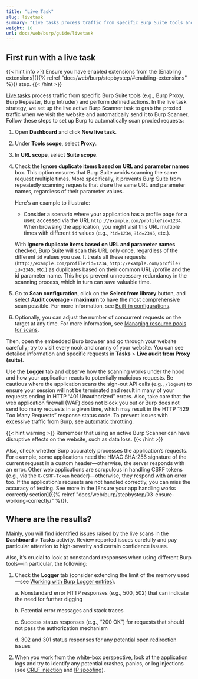 ```yaml
---
title: "Live Task"
slug: livetask
summary: "Live tasks process traffic from specific Burp Suite tools and perform defined actions."
weight: 10
url: docs/web/burp/guide/livetask
---
```

<!-- markdownlint-disable first-line-h1 -->
## First run with a live task
<!-- markdownlint-restore -->
{{< hint info >}}
Ensure you have enabled extensions from the [Enabling extensions]({{% relref "docs/web/burp/stepbystep/#enabling-extensions" %}}) step.
{{< /hint >}}

[Live tasks](https://portswigger.net/burp/documentation/desktop/tutorials/using-live-tasks) process traffic from specific
Burp Suite tools (e.g., Burp Proxy, Burp Repeater, Burp Intruder) and perform
defined actions. In the live task strategy, we set up the live active Burp Scanner task to grab the proxied traffic
when we visit the website and automatically send it to Burp Scanner. Follow these steps to set up Burp to automatically
scan proxied requests:

1. Open **Dashboard** and click **New live task**.
2. Under **Tools scope**, select **Proxy**.
3. In **URL scope**, select **Suite scope**.
4. Check the **Ignore duplicate items based on URL and parameter names** box. This option ensures that Burp Suite avoids scanning
the same request multiple times. More specifically, it prevents Burp Suite from repeatedly scanning requests that share the same
URL and parameter names, regardless of their parameter values.

    Here's an example to illustrate:

    * Consider a scenario where your application has a profile page for a user, accessed via the URL
    `http://example.com/profile?id=1234`. When browsing the application, you might visit this URL multiple times with different
    `id` values (e.g., `?id=1234`, `?id=2345`, etc.).

    With **Ignore duplicate items based on URL and parameter names** checked, Burp Suite will scan this URL only once,
    regardless of the different `id` values you use. It treats all these requests (`http://example.com/profile?id=1234`,
    `http://example.com/profile?id=2345`, etc.) as duplicates based on their common URL /profile and the id parameter name.
    This helps prevent unnecessary redundancy in the scanning process, which in turn can save valuable time.

5. Go to **Scan configuration**, click on the **Select from library** button, and select **Audit coverage - maximum** to
have the most comprehensive scan possible. For more information, see [Built-in configurations](https://portswigger.net/burp/documentation/scanner/scan-configurations/burp-scanner-built-in-configs).
6. Optionally, you can adjust the number of concurrent requests on the target at any time.
For more information, see [Managing resource pools for scans](https://portswigger.net/burp/documentation/desktop/automated-scanning/managing-resource-pools).

Then, open the embedded Burp browser and go through your website carefully; try to visit every nook and cranny of your website.
You can see detailed information and specific requests in **Tasks** > **Live audit from Proxy (suite)**.

Use the [**Logger**](https://portswigger.net/burp/documentation/desktop/tools/logger/getting-started) tab and observe how
the scanning works under the hood and how your application reacts to potentially malicious requests. Be cautious where the
application scans the sign-out API calls (e.g., `/logout`) to ensure your session will not be terminated and result in many of
your requests ending in HTTP “401 Unauthorized” errors. Also, take care that the web application firewall (WAF) does not block you
out or Burp does not send too many requests in a given time, which may result in the HTTP “429 Too Many Requests” response
status code. To prevent issues with excessive traffic from Burp, see [automatic throttling](https://portswigger.net/burp/documentation/desktop/settings/project/tasks#:~:text=requests%20are%20sent.-,Automatic%20throttling,-%2D%20Specify%20the%20response).

{{< hint warning >}}
Remember that using an active Burp Scanner can have disruptive effects on the website, such as data loss.
{{< /hint >}}

Also, check whether Burp accurately processes the application’s requests. For example, some applications need
the HMAC SHA-256 signature of the current request in a custom header—otherwise, the server responds with an error.
Other web applications are scrupulous in handling CSRF tokens (e.g., via the `X-CSRF-Token` header)—otherwise,
they respond with an error too. If the application’s requests are not handled correctly, you can miss the accuracy
of testing. See more in the
[Ensure your app handling works correctly section]({{% relref "docs/web/burp/stepbystep/03-ensure-working-correctly/" %}}).

## Where are the results?

Mainly, you will find identified issues raised by the live scans in the **Dashboard** > **Tasks** activity.
Review reported issues carefully and pay particular attention to high-severity and certain confidence issues.

Also, it’s crucial to look at nonstandard responses when using different Burp tools—in particular, the following:

   1. Check the **Logger** tab (consider extending the limit of the memory used—see [Working with Burp Logger entries](https://portswigger.net/burp/documentation/desktop/tools/logger/settings#:~:text=were%20actually%20captured.-,Capture%20limit,-You%20can%20specify)).

      a. Nonstandard error HTTP responses (e.g., 500, 502) that can indicate the need for further digging

      b. Potential error messages and stack traces

      c. Success status responses (e.g., “200 OK”) for requests that should not pass the authorization mechanism

      d. 302 and 301 status responses for any potential [open redirection](https://portswigger.net/kb/issues/00500100_open-redirection-reflected)
      issues

   2. When you work from the white-box perspective, look at the application logs and try to identify any potential crashes,
   panics, or log injections (see [CRLF injection](https://book.hacktricks.xyz/pentesting-web/crlf-0d-0a) and [IP spoofing](https://portswigger.net/kb/issues/00400110_spoofable-client-ip-address)).
